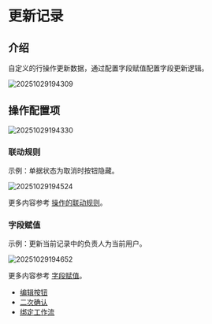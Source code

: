 # 更新记录

## 介绍

自定义的行操作更新数据，通过配置字段赋值配置字段更新逻辑。

![20251029194309](https://static-docs.nocobase.com/20251029194309.png)
## 操作配置项

![20251029194330](https://static-docs.nocobase.com/20251029194330.png)

### 联动规则

示例：单据状态为取消时按钮隐藏。

![20251029194524](https://static-docs.nocobase.com/20251029194524.png)

更多内容参考 [操作的联动规则](/interface-builder/linkage-rule)。

### 字段赋值

示例：更新当前记录中的负责人为当前用户。

![20251029194652](https://static-docs.nocobase.com/20251029194652.png)

更多内容参考 [字段赋值](/interface-builder/actions/action-settings/assign-values)。

- [编辑按钮](/interface-builder/actions/action-settings/edit-button)
- [二次确认](/interface-builder/actions/action-settings/double-check)
- [绑定工作流](/interface-builder/actions/action-settings/bind-workflow)
